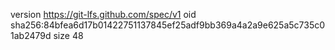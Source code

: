 version https://git-lfs.github.com/spec/v1
oid sha256:84bfea6d17b01422751137845ef25adf9bb369a4a2a9e625a5c735c01ab2479d
size 48
